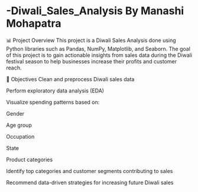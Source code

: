 # -Diwali_Sales_Analysis By Manashi Mohapatra

📊 Project Overview
This project is a Diwali Sales Analysis done using Python libraries such as Pandas, NumPy, Matplotlib, and Seaborn. The goal of this project is to gain actionable insights from sales data during the Diwali festival season to help businesses increase their profits and customer reach.


📌 Objectives
Clean and preprocess Diwali sales data

Perform exploratory data analysis (EDA)

Visualize spending patterns based on:

Gender

Age group

Occupation

State

Product categories

Identify top categories and customer segments contributing to sales

Recommend data-driven strategies for increasing future Diwali sales
